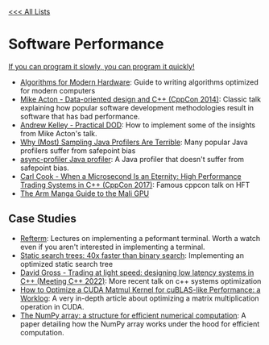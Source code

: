 [<<< All Lists](./../README.md)

# Software Performance

[If you can program it slowly, you can program it quickly!](https://www.youtube.com/watch?v=BvsvaCU6i1M)

- [Algorithms for Modern Hardware](https://en.algorithmica.org/hpc/): Guide to writing algorithms optimized for modern computers
- [Mike Acton - Data-oriented design and C++ (CppCon 2014)](https://www.youtube.com/watch?v=rX0ItVEVjHc): Classic talk explaining how popular software development methodologies result in software that has bad performance.
- [Andrew Kelley - Practical DOD](https://vimeo.com/649009599): How to implement some of the insights from Mike Acton's talk.
- [Why (Most) Sampling Java Profilers Are Terrible](https://psy-lob-saw.blogspot.com/2016/02/why-most-sampling-java-profilers-are.html): Many popular Java profilers suffer from safepoint bias
- [async-profiler Java profiler](https://github.com/async-profiler/async-profiler): A Java profiler that doesn't suffer from safepoint bias.
- [Carl Cook - When a Microsecond Is an Eternity: High Performance Trading Systems in C++ (CppCon 2017)](https://www.youtube.com/watch?v=NH1Tta7purM): Famous cppcon talk on HFT
- [The Arm Manga Guide to the Mali GPU](https://interactive.arm.com/story/the-arm-manga-guide-to-the-mali-gpu/page/1)

## Case Studies

- [Refterm](https://www.youtube.com/watch?v=hxM8QmyZXtg&list=PLEMXAbCVnmY6zCgpCFlgggRkrp0tpWfrn): Lectures on implementing a peformant terminal. Worth a watch even if you aren't interested in implementing a terminal.
- [Static search trees: 40x faster than binary search](https://curiouscoding.nl/posts/static-search-tree/): Implementing an optimized static search tree
- [David Gross - Trading at light speed: designing low latency systems in C++ (Meeting C++ 2022)](https://www.youtube.com/watch?v=8uAW5FQtcvE): More recent talk on c++ systems optimization
- [How to Optimize a CUDA Matmul Kernel for cuBLAS-like Performance: a Worklog](https://siboehm.com/articles/22/CUDA-MMM): A very in-depth article about optimizing a matrix multiplication operation in CUDA.
- [The NumPy array: a structure for efficient numerical computation](https://arxiv.org/pdf/1102.1523.pdf): A paper detailing how the NumPy array works under the hood for efficient computation.